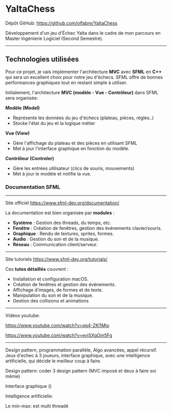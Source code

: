 # YaltaChess

Dépôt GitHub: https://github.com/olfabre/YaltaChess

Développement d'un jeu d'Échec Yalta dans le cadre de mon parcours en Master Ingénierie Logiciel (Second Semestre).

---

## Technologies utilisées

Pour ce projet, je vais implémenter l'architecture **MVC** avec **SFML** en **C++** qui sera un excellent choix pour notre jeu d'échecs. SFML offre de bonnes performances graphiques tout en restant simple à utiliser.

Initialement, l'architecture **MVC (modèle - Vue - Contrôleur)**  dans SFML sera organisée:

**Modèle (Model)**

- Représente les données du jeu d'échecs (plateau, pièces, règles..)
- Stocke l'état du jeu et la logique métier



**Vue (View)**

- Gère l'affichage du plateau et des pièces en utilisant SFML
- Met à jour l'interface graphique en fonction du modèle.



**Contrôleur (Controler)**

- Gère les entrées utilisateur (clics de souris, mouvements)
- Met à jour le modèle et notifie la vue.



### Documentation SFML

---

Site officiel https://www.sfml-dev.org/documentation/

La documentation est bien organisée par **modules** :

- **Système** : Gestion des threads, du temps, etc.
- **Fenêtre** : Création de fenêtres, gestion des événements clavier/souris.
- **Graphique** : Rendu de textures, sprites, formes.
- **Audio** : Gestion du son et de la musique.
- **Réseau** : Communication client/serveur.

---

Site tutoriels https://www.sfml-dev.org/tutorials/

Ces **tutos détaillés** couvrent :

- Installation et configuration macOS.
- Création de fenêtres et gestion des événements.
- Affichage d’images, de formes et de texte.
- Manipulation du son et de la musique.
- Gestion des collisions et animations

---

Vidéos youtube:

https://www.youtube.com/watch?v=qg4-ZKl1Mjo

https://www.youtube.com/watch?v=eyjSXgOm5Fg

---























Design pattern, programmation parallèle, Algo avancées, appel récursif. Jeux d'echec à 3 joueurs, interface graphique, avec une intelligence artificielle, qui décide le meilleur coup à faire.

Design pattern: coder 3 design pattern (MVC imposé et deux à faire soi même)

Interface graphique ()

Intelligence artificielle: 

Le min-max: est multi threadé





### 